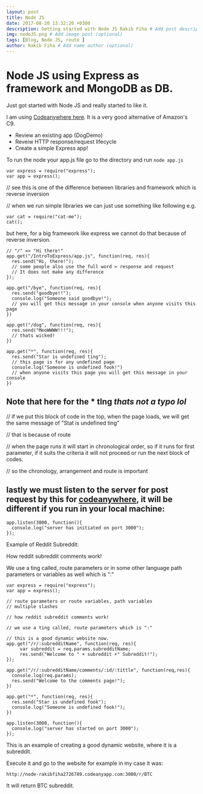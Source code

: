 ```yaml
---
layout: post
title: Node JS
date: 2017-08-20 13:32:20 +0300
description: Getting started with Node JS Rakib Fiha # Add post description (optional)
img: nodeJS.png # Add image post (optional)
tags: [Blog, Node JS, route ]
author: Rakib Fiha # Add name author (optional)
---
```

# Node JS using Express as framework and MongoDB as DB.

Just got started with Node JS and really started to like it.

I am using [Codeanywhere here](https://codeanywhere.com/). It is a very good alternative of Amazon's C9.

* Review an existing app (DogDemo)
* Reveiw HTTP response/request lifecycle
* Create a simple Express app!

To run the node your app.js file go to the directory and run `node app.js`

```
var express = require("express");
var app = express();

```
// see this is one of the difference between libraries and framework which is reverse inversion

// when we run simple libraries we can just use something like following e.g.
```
var cat = require("cat-me");
cat();
```
but here, for a big framework like express we cannot do that because of reverse inversion.

```
// "/" => "Hi there!"
app.get("/IntroToExpress/app.js", function(req, res){
  res.send("Hi, there!");
  // some people also use the full word > response and request
  // It does not make any difference
});

app.get("/bye", function(req, res){
  res.send("goodbye!!");
  console.log("Someone said goodbye!");
  // you will get this message in your console when anyone visits this page
})

app.get("/dog", function(req, res){
  res.send("MeoWWWW!!!");
  // thats wicked!
})

app.get("*", function(req, res){
  res.send("Star is undefined ting");
  // this page is for any undefined page
  console.log("Someone is undefined fook!")
  // when anyone visits this page you will get this message in your console
})

```
## Note that here for the * tIng _thats not a typo lol_
// if we put this block of code in the top, when the page loads, we will get the same message of "Stat is undefined ting"

// that is because of route

// when the page runs it will start in chronological order, so if it runs for first parameter, if it suits the criteria it will not proceed or run the next block of codes.

// so the chronology, arrangement and route is important

## lastly we must listen to the server for post request by this for [codeanywhere](https://codeanywhere.com),  it will be different if you run in your local machine:

```
app.listen(3000, function(){
  console.log("server has initiated on port 3000");
});
```

Example of Reddit Subreddit:

How reddit subreddit comments work!

We use a ting called, route parameters or in some other language path parameters or variables as well which is ":"

```
var express = require("express");
var app = express();

// route parameters or route variables, path variables
// multiple slashes

// how reddit subreddit comments work!

// we use a ting called, route parameters which is ":"

// this is a good dynamic website now.
app.get("/r/:subredditName", function(req, res){
     var subreddit = req.params.subredditName;
     res.send("Welcome to " + subreddit +" Subreddit!");
});

app.get("/r/:subredditName/comments/:id/:tittle", function(req,res){
  console.log(req.params);
  res.send("Welcome to the comments page!");
})

app.get("*", function(req, res){
  res.send("Star is undefined fook");
  console.log("Someone is undefined fook!");
})

app.listen(3000, function(){
  console.log("server has started on port 3000");
});

```

This is an example of creating a good dynamic website, where it is a subreddit.

Execute it and go to the website for example in my case it was:

`http://node-rakibfiha2726789.codeanyapp.com:3000/r/BTC`

It will return BTC subreddit.
